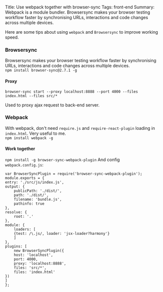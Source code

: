 Title: Use webpack together with browser-sync
Tags: front-end
Summary: Webpack is a module bundler. Browsersync makes your browser testing workflow faster by synchronising URLs, interactions and code changes across multiple devices.

Here are some tips about using `webpack` and `Browsersync` to improve working speed.

### Browsersync 
Browsersync makes your browser testing workflow faster by synchronising URLs, interactions and code changes across multiple devices.   
`npm install browser-sync@2.7.1 -g`

#### Proxy
    
    browser-sync start --proxy localhost:8888 --port 4000 --files index.html --files src/*

Used to proxy ajax request to back-end server.

### Webpack
With webpack, don't need `require.js` and `require-react-plugin` loading in `index.html`. Very useful to me.   
`npm install webpack -g`

#### Work together 
`npm install -g browser-sync-webpack-plugin`
And config `webpack.config.js`:

    var BrowserSyncPlugin = require('browser-sync-webpack-plugin');
    module.exports = {
    entry: './src/js/index.js',
    output: {
        publicPath: './dist/',
        path: './dist/',
        filename: 'bundle.js',
        pathinfo: true
    },
    resolve: {
        root: '.'
    },
    module: {
        loaders: [
        {test: /\.js/, loader: 'jsx-loader?harmony'}
        ]
    },
    plugins: [
        new BrowserSyncPlugin({
        host: 'localhost',
        port: 4000,
        proxy: 'localhost:8888',
        files: 'src/*',
        files: 'index.html'
    })  
    ]
    };
